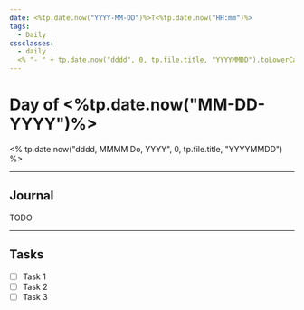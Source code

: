 ```yaml
---
date: <%tp.date.now("YYYY-MM-DD")%>T<%tp.date.now("HH:mm")%>
tags:
  - Daily
cssclasses:
  - daily
  <% "- " + tp.date.now("dddd", 0, tp.file.title, "YYYYMMDD").toLowerCase() %>
---
```


# Day of <%tp.date.now("MM-DD-YYYY")%>

<span class="subtitle">
  <% tp.date.now("dddd, MMMM Do, YYYY", 0, tp.file.title, "YYYYMMDD") %>
</span>

***

## Journal

TODO

***

## Tasks

- [ ] Task 1
- [ ] Task 2
- [ ] Task 3